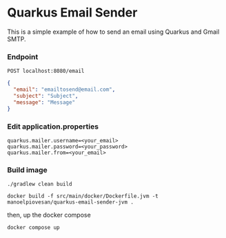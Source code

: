 # Quarkus Email Sender
This is a simple example of how to send an email using Quarkus and Gmail SMTP.

### Endpoint
```
POST localhost:8080/email
```
```json
{
  "email": "emailtosend@email.com",
  "subject": "Subject",
  "message": "Message"
}
```
### Edit application.properties
```properties
quarkus.mailer.username=<your_email>
quarkus.mailer.password=<your_password>
quarkus.mailer.from=<your_email>
```

### Build image
```shell
./gradlew clean build
```
```shell
docker build -f src/main/docker/Dockerfile.jvm -t manoelpiovesan/quarkus-email-sender-jvm .
```
then, up the docker compose
```shell
docker compose up
```

